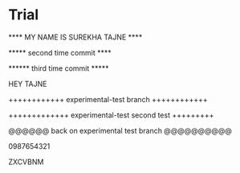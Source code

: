 Trial
=====

**** MY NAME IS SUREKHA TAJNE ****


***** second time commit ****


****** third time commit *****

HEY TAJNE


++++++++++++ experimental-test branch ++++++++++++

+++++++++++++ experimental-test second test +++++++++

@@@@@@ back on experimental test branch @@@@@@@@@@

0987654321

ZXCVBNM